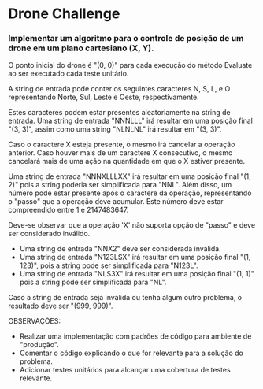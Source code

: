 # Drone Challenge

### Implementar um algoritmo para o controle de posição de um drone em um plano cartesiano (X, Y).

O ponto inicial do drone é "(0, 0)" para cada execução do método Evaluate ao ser executado cada teste unitário.

A string de entrada pode conter os seguintes caracteres N, S, L, e O representando Norte, Sul, Leste e Oeste, respectivamente.

Estes caracteres podem estar presentes aleatoriamente na string de entrada. Uma string de entrada "NNNLLL" irá resultar em uma posição final "(3, 3)", assim como uma string "NLNLNL" irá resultar em "(3, 3)".

Caso o caractere X esteja presente, o mesmo irá cancelar a operação anterior.  Caso houver mais de um caractere X consecutivo, o mesmo cancelará mais de uma ação na quantidade em que o X estiver presente.

Uma string de entrada "NNNXLLLXX" irá resultar em uma posição final "(1, 2)" pois a string poderia ser simplificada para "NNL".
Além disso, um número pode estar presente após o caractere da operação, representando o "passo" que a operação deve acumular.
Este número deve estar compreendido entre 1 e 2147483647.

Deve-se observar que a operação 'X' não suporta opção de "passo" e deve ser considerado inválido.

- Uma string de entrada "NNX2" deve ser considerada inválida.
- Uma string de entrada "N123LSX" irá resultar em uma posição final "(1, 123)", pois a string pode ser simplificada para "N123L".
- Uma string de entrada "NLS3X" irá resultar em uma posição final "(1, 1)" pois a string pode ser simplificada para "NL".

 

Caso a string de entrada seja inválida ou tenha algum outro problema, o resultado deve ser "(999, 999)".

 

OBSERVAÇÕES:

- Realizar uma implementação com padrões de código para ambiente de "produção". 
- Comentar o código explicando o que for relevante para a solução do problema.
- Adicionar testes unitários para alcançar uma cobertura de testes relevante.
